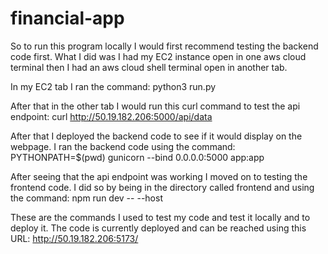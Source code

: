 # financial-app

So to run this program locally I would first recommend testing the backend code first.
What I did was I had my EC2 instance open in one aws cloud terminal then I had an aws cloud shell terminal open in another tab.

In my EC2 tab I ran the command:
python3 run.py

After that in the other tab I would run this curl command to test the api endpoint:
curl http://50.19.182.206:5000/api/data

After that I deployed the backend code to see if it would display on the webpage. I ran the backend code using the command:
PYTHONPATH=$(pwd) gunicorn --bind 0.0.0.0:5000 app:app

After seeing that the api endpoint was working I moved on to testing the frontend code. I did so by being in the directory called frontend and using the command:
npm run dev -- --host

These are the commands I used to test my code and test it locally and to deploy it. The code is currently deployed and can be reached using this URL:
http://50.19.182.206:5173/

